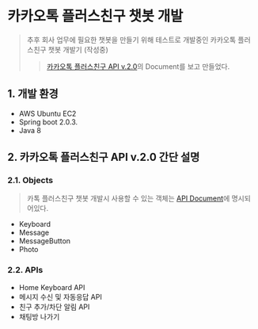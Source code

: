 # 카카오톡 플러스친구 챗봇 개발
>추후 회사 업무에 필요한 챗봇을 만들기 위해 테스트로 개발중인 카카오톡 플러스친구 챗봇 개발기 (작성중)
>>[카카오톡 플러스친구 API v.2.0](https://github.com/plusfriend/auto_reply)의 Document를 보고 만들었다.

## 1. 개발 환경
- AWS Ubuntu EC2
- Spring boot 2.0.3.
- Java 8

## 2. 카카오톡 플러스친구 API v.2.0 간단 설명

### 2.1. Objects
>카톡 플러스친구 챗봇 개발시 사용할 수 있는 객체는 [API Document](https://github.com/plusfriend/auto_reply#6-object)에 명시되어있다.
- Keyboard
- Message
- MessageButton
- Photo

### 2.2. APIs
- Home Keyboard API
- 메시지 수신 및 자동응답 API
- 친구 추가/차단 알림 API
- 채팅방 나가기
